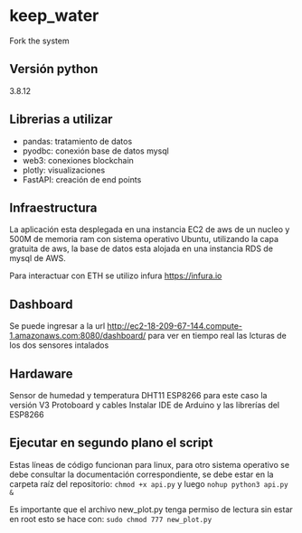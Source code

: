 # keep_water
Fork the system

## Versión python
3.8.12

## Librerias a utilizar
* pandas: tratamiento de datos
* pyodbc: conexión base de datos mysql
* web3: conexiones blockchain
* plotly: visualizaciones
* FastAPI: creación de end points

## Infraestructura
La aplicación esta desplegada en una instancia EC2 de aws de un nucleo y 500M de memoria ram con sistema operativo Ubuntu, utilizando la capa gratuita de aws, la base de datos esta alojada en una instancia RDS de mysql de AWS.

Para interactuar con ETH se utilizo infura <https://infura.io>

## Dashboard
Se puede ingresar a la url <http://ec2-18-209-67-144.compute-1.amazonaws.com:8080/dashboard/> para ver en tiempo real las lcturas de los dos sensores intalados

## Hardaware
Sensor de humedad y temperatura DHT11 ESP8266 para este caso la versión V3 Protoboard y cables Instalar IDE de Arduino y las librerías del ESP8266

## Ejecutar en segundo plano el script
Estas líneas de código funcionan para linux, para otro sistema operativo se debe consultar la documentación correspondiente, se debe estar en la carpeta raíz del repositorio: `chmod +x api.py` y luego `nohup python3 api.py &`

Es importante que el archivo new_plot.py tenga permiso de lectura sin estar en root esto se hace con: `sudo chmod 777 new_plot.py`

